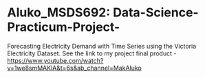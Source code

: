 # Aluko_MSDS692: Data-Science-Practicum-Project-
Forecasting Electricity Demand with Time Series using the Victoria Electricity Dataset.
See the link to my project final product - https://www.youtube.com/watch?v=1we8smMAKlA&t=6s&ab_channel=MakAluko
